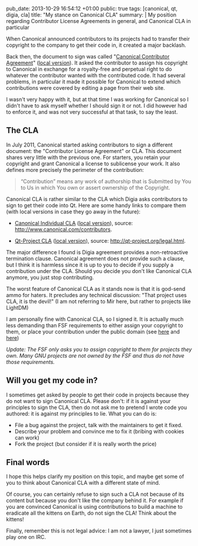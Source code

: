 pub_date: 2013-10-29 16:54:12 +01:00
public: true
tags: [canonical, qt, digia, cla]
title: "My stance on Canonical CLA"
summary: |
    My position regarding Contributor License Agreements in general, and
    Canonical CLA in particular

When Canonical announced contributors to its projects had to transfer their
copyright to the company to get their code in, it created a major backlash.

Back then, the document to sign was called "[Canonical Contributor
Agreement][cca-page]" ([local version][cca]). It asked the contributor to assign
his copyright to Canonical in exchange for a royalty-free and perpetual right to
do whatever the contributor wanted with the contributed code. It had several
problems, in particular it made it possible for Canonical to extend which
contributions were covered by editing a page from their web site.

[cca-page]: https://web.archive.org/web/20110708114351/http://www.canonical.com/contributors
[cca]: Canonical%20Contributor%20Agreement%2C%20ver%202.5.pdf

I wasn't very happy with it, but at that time I was working for Canonical so I
didn't have to ask myself whether I should sign it or not. I did however had to
enforce it, and was not very successful at that task, to say the least.

## The CLA

In July 2011, Canonical started asking contributors to sign a different
document: the "Contributor License Agreement" or CLA. This document shares very
little with the previous one. For starters, you retain your copyright and grant
Canonical a license to sublicense your work. It also defines more precisely the
perimeter of the contribution:

> “Contribution” means any work of authorship that is Submitted by You to Us in
> which You own or assert ownership of the Copyright.

[before]: https://web.archive.org/web/20110708114351/http://www.canonical.com/contributors
[after]: https://web.archive.org/web/20110725185209/http://www.canonical.com/contributors

Canonical CLA is rather similar to the CLA which Digia asks contributors to sign
to get their code into Qt. Here are some handy links to compare them (with local
versions in case they go away in the future):

- [Canonical Individual CLA][canonical-cla] ([local version][canonical-cla-local]),
  source: <http://www.canonical.com/contributors>.

- [Qt-Project CLA][qt-cla] ([local version][qt-cla-local]),
  source: <http://qt-project.org/legal.html>.

[canonical-cla]: http://www.canonical.com/sites/default/files/active/images/Canonical-HA-CLA-ANY-I.pdf
[canonical-cla-local]: Canonical-HA-CLA-ANY-I.pdf
[qt-cla]: http://qt-project.org/legal/QtContributionLicenseAgreement.pdf
[qt-cla-local]: QtContributionLicenseAgreement.pdf

The major difference I found is Digia agreement provides a non-retroactive
termination clause. Canonical agreement does not provide such a clause, but I
think it is harmless since it is up to you to decide if you supply a
contribution under the CLA. Should you decide you don't like Canonical CLA
anymore, you just stop contributing.

The worst feature of Canonical CLA as it stands now is that it is god-send ammo
for haters. It precludes any technical discussion: "That project uses CLA, it is
the devil!" (I am not referring to Mir here, but rather to projects like LightDM)

I am personally fine with Canonical CLA, so I signed it. It is actually much
less demanding than FSF requirements to either assign your copyright to them, or
place your contribution under the public domain (see [here][fsf1] and [here][fsf2])

_Update: The FSF only asks you to assign copyright to them for projects they own.
Many GNU projects are not owned by the FSF and thus do not have those
requirements._

[fsf1]: https://www.gnu.org/licenses/why-assign.en.html
[fsf2]: http://www.gnu.org/prep/maintain/maintain.html#Legal-Matters

## Will you get my code in?

I sometimes get asked by people to get their code in projects because they do
not want to sign Canonical CLA. Please don't: if it is against your principles
to sign the CLA, then do not ask me to pretend I wrote code you authored: it is
against my principles to lie. What you can do is:

- File a bug against the project, talk with the maintainers to get it fixed.
- Describe your problem and convince me to fix it (bribing with cookies can
  work)
- Fork the project (but consider if it is really worth the price)

## Final words

I hope this helps clarify my position on this topic, and maybe get some of you
to think about Canonical CLA with a different state of mind.

Of course, you can certainly refuse to sign such a CLA not because of its
content but because you don't like the company behind it. For example if you are
convinced Canonical is using contributions to build a machine to eradicate all
the kittens on Earth, do not sign the CLA! Think about the kittens!

Finally, remember this is not legal advice: I am not a lawyer, I just sometimes
play one on IRC.

